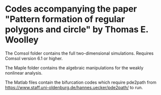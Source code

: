 # Codes accompanying the paper "Pattern formation of regular polygons and circle" by Thomas E. Woolley


The Comsol folder contains the full two-dimensional simulations. Requires Comsol version 6.1 or higher.

The Maple folder contains the algebraic manipulations for the weakly nonlinear analysis.

The Matlab files contain the bifurcation codes which require pde2path from https://www.staff.uni-oldenburg.de/hannes.uecker/pde2path/ to run.
